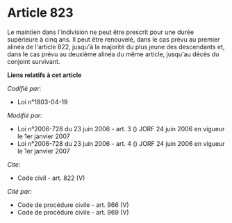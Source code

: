# Article 823

Le maintien dans l'indivision ne peut être prescrit pour une durée supérieure à cinq ans. Il peut être renouvelé, dans le cas
prévu au premier alinéa de l'article 822, jusqu'à la majorité du plus jeune des descendants et, dans le cas prévu au deuxième
alinéa du même article, jusqu'au décès du conjoint survivant.

**Liens relatifs à cet article**

_Codifié par_:

  - Loi n°1803-04-19

_Modifié par_:

  - Loi n°2006-728 du 23 juin 2006 - art. 3 () JORF 24 juin 2006 en vigueur le 1er janvier 2007
  - Loi n°2006-728 du 23 juin 2006 - art. 4 () JORF 24 juin 2006 en vigueur le 1er janvier 2007

_Cite_:

  - Code civil - art. 822 (V)

_Cité par_:

  - Code de procédure civile - art. 966 (V)
  - Code de procédure civile - art. 969 (V)
